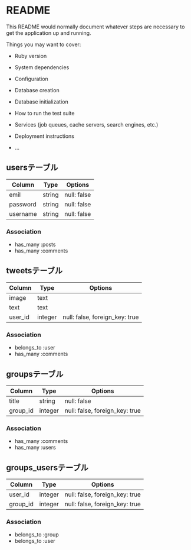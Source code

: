 # README

This README would normally document whatever steps are necessary to get the
application up and running.

Things you may want to cover:

* Ruby version

* System dependencies

* Configuration

* Database creation

* Database initialization

* How to run the test suite

* Services (job queues, cache servers, search engines, etc.)

* Deployment instructions

* ...

## usersテーブル

|Column|Type|Options|
|------|----|-------|
|emil|string|null: false|
|password|string|null: false|
|username|string|null: false|
### Association
- has_many :posts
- has_many :comments


## tweetsテーブル

|Column|Type|Options|
|------|----|-------|
|image|text||
|text|text||
|user_id|integer|null: false, foreign_key: true|
### Association
- belongs_to :user
- has_many :comments


## groupsテーブル

|Column|Type|Options|
|------|----|-------|
|title|string|null: false|
|group_id|integer|null: false, foreign_key: true|
### Association
- has_many :comments
- has_many :users

## groups_usersテーブル

|Column|Type|Options|
|------|----|-------|
|user_id|integer|null: false, foreign_key: true|
|group_id|integer|null: false, foreign_key: true|

### Association
- belongs_to :group
- belongs_to :user